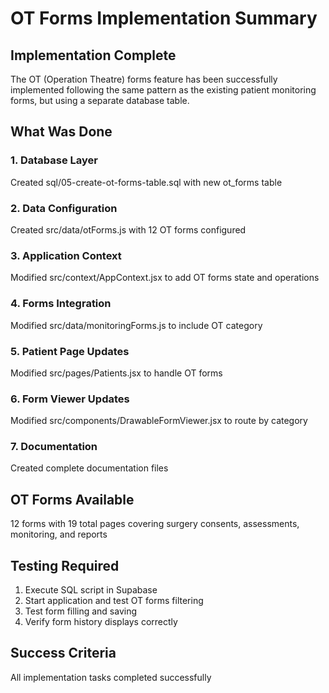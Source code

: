 # OT Forms Implementation Summary

## Implementation Complete

The OT (Operation Theatre) forms feature has been successfully implemented following the same pattern as the existing patient monitoring forms, but using a separate database table.

## What Was Done

### 1. Database Layer
Created sql/05-create-ot-forms-table.sql with new ot_forms table

### 2. Data Configuration
Created src/data/otForms.js with 12 OT forms configured

### 3. Application Context
Modified src/context/AppContext.jsx to add OT forms state and operations

### 4. Forms Integration
Modified src/data/monitoringForms.js to include OT category

### 5. Patient Page Updates
Modified src/pages/Patients.jsx to handle OT forms

### 6. Form Viewer Updates
Modified src/components/DrawableFormViewer.jsx to route by category

### 7. Documentation
Created complete documentation files

## OT Forms Available

12 forms with 19 total pages covering surgery consents, assessments, monitoring, and reports

## Testing Required

1. Execute SQL script in Supabase
2. Start application and test OT forms filtering
3. Test form filling and saving
4. Verify form history displays correctly

## Success Criteria

All implementation tasks completed successfully
